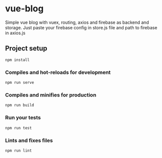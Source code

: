 # vue-blog
Simple vue blog with vuex, routing, axios and firebase as backend and storage.
Just paste your firebase config in store.js file and path to firebase in axios.js 

## Project setup
```
npm install
```

### Compiles and hot-reloads for development
```
npm run serve
```

### Compiles and minifies for production
```
npm run build
```

### Run your tests
```
npm run test
```

### Lints and fixes files
```
npm run lint
```
